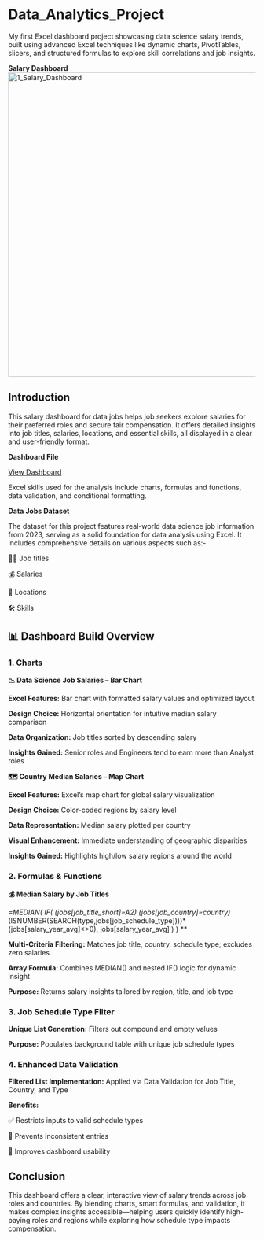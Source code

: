 # Data_Analytics_Project
My first Excel dashboard project showcasing data science salary trends, built using advanced Excel techniques like dynamic charts, PivotTables, slicers, and structured formulas to explore skill correlations and job insights.

**Salary Dashboard**
<img width="1347" height="619" alt="1_Salary_Dashboard" src="https://github.com/user-attachments/assets/45eb1411-c65c-4a06-81c8-478528e62dd3" />

## **Introduction**
This salary dashboard for data jobs helps job seekers explore salaries for their preferred roles and secure fair compensation. It offers detailed insights into job titles, salaries, locations, and essential skills, all displayed in a clear and user-friendly format.

**Dashboard File**

[View Dashboard](Project_1-Dashboard)


Excel skills used for the analysis include charts, formulas and functions, data validation, and conditional formatting.

**Data Jobs Dataset**

The dataset for this project features real-world data science job information from 2023, serving as a solid foundation for data analysis using Excel. It includes comprehensive details on various aspects such as:-

👨‍💼 Job titles

💰 Salaries

📍 Locations

🛠️ Skills

## **📊 Dashboard Build Overview**
### **1. Charts**

**📉 Data Science Job Salaries – Bar Chart**

**Excel Features:** Bar chart with formatted salary values and optimized layout

**Design Choice:** Horizontal orientation for intuitive median salary comparison

**Data Organization:** Job titles sorted by descending salary

**Insights Gained:** Senior roles and Engineers tend to earn more than Analyst roles

**🗺️ Country Median Salaries – Map Chart**

**Excel Features:** Excel’s map chart for global salary visualization

**Design Choice:** Color-coded regions by salary level

**Data Representation:** Median salary plotted per country

**Visual Enhancement:** Immediate understanding of geographic disparities

**Insights Gained:** Highlights high/low salary regions around the world

### **2. Formulas & Functions**

**💰 Median Salary by Job Titles**

**=MEDIAN(
IF(
    (jobs[job_title_short]=A2)*
    (jobs[job_country]=country)*
    (ISNUMBER(SEARCH(type,jobs[job_schedule_type])))* 
    (jobs[salary_year_avg]<>0),
    jobs[salary_year_avg]
)
)
**

**Multi-Criteria Filtering:** Matches job title, country, schedule type; excludes zero salaries

**Array Formula:** Combines MEDIAN() and nested IF() logic for dynamic insight

**Purpose:** Returns salary insights tailored by region, title, and job type

### **3. Job Schedule Type Filter**

**Unique List Generation:** Filters out compound and empty values

**Purpose:** Populates background table with unique job schedule types
### **4. Enhanced Data Validation**

**Filtered List Implementation:** Applied via Data Validation for Job Title, Country, and Type

**Benefits:**

✅ Restricts inputs to valid schedule types

🚫 Prevents inconsistent entries

👥 Improves dashboard usability

## **Conclusion**

This dashboard offers a clear, interactive view of salary trends across job roles and countries. By blending charts, smart formulas, and validation, it makes complex insights accessible—helping users quickly identify high-paying roles and regions while exploring how schedule type impacts compensation.
